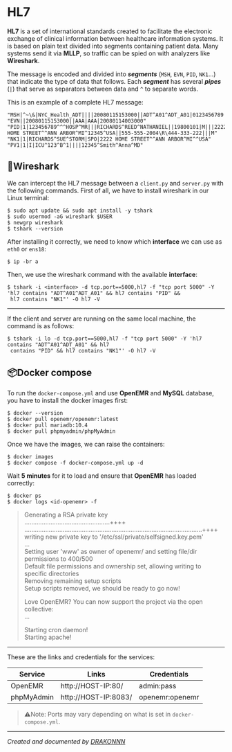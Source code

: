 HL7
==============
**HL7** is a set of international standards created to facilitate the electronic exchange of clinical information between healthcare information systems. It is based on plain text divided into segments containing patient data.
Many systems send it via **MLLP**, so traffic can be spied on with analyzers like **Wireshark**.

The message is encoded and divided into ***segments*** (`MSH`, `EVN`, `PID`, `NK1`...) that indicate the type of data that follows. Each ***segment*** has several ***pipes*** (`|`) that serve as separators between data and `^` to separate words.

This is an example of a complete HL7 message:
> 
    "MSH|^~\&|NYC_Health_ADT||||20080115153000||ADT^A01^ADT_A01|0123456789|P|2.5||||AL"
    "EVN||20080115153000||AAA|AAA|20080114003000"
    "PID|1|123456789^^^HOSP^MR|||RICHARDS^REED^NATHANIEL||19800101|M|||2222 HOME STREET^^ANN ARBOR^MI^12345^USA||555-555-2004\R\444-333-222|||M"
    "NK1|1|RICHARDS^SUE^STORM|SPO|2222 HOME STREET^^ANN ARBOR^MI^^USA"
    "PV1|1|I|ICU^123^B^1||||12345^Smith^Anna^MD"
>


## 🦈Wireshark
We can intercept the HL7 message between a `client.py` and `server.py` with the following commands.
First of all, we have to install wireshark in our Linux terminal:
```
$ sudo apt update && sudo apt install -y tshark
$ sudo usermod -aG wireshark $USER
$ newgrp wireshark
$ tshark --version
```
After installing it correctly, we need to know which **interface** we can use as `eth0` or `ens18`:
```
$ ip -br a
```
Then, we use the wireshark command with the available **interface**:
```
$ tshark -i <interface> -d tcp.port==5000,hl7 -f "tcp port 5000" -Y 'hl7 contains "ADT^A01^ADT_A01" && hl7 contains "PID" &&
 hl7 contains "NK1"' -O hl7 -V
```
---
If the client and server are running on the same local machine, the command is as follows:
```
$ tshark -i lo -d tcp.port==5000,hl7 -f "tcp port 5000" -Y 'hl7 contains "ADT^A01^ADT_A01" && hl7
 contains "PID" && hl7 contains "NK1"' -O hl7 -V
```

## 📦Docker compose
To run the `docker-compose.yml` and use **OpenEMR** and **MySQL** database, you have to install the docker images first:
```
$ docker --version
$ docker pull openemr/openemr:latest
$ docker pull mariadb:10.4
$ docker pull phpmyadmin/phpMyAdmin
```
Once we have the images, we can raise the containers:
```
$ docker images
$ docker compose -f docker-compose.yml up -d
```

Wait **5 minutes** for it to load and ensure that **OpenEMR** has loaded correctly:
```
$ docker ps
$ docker logs <id-openemr> -f
```

> Generating a RSA private key  
> .................................................++++  
> ......................................................................................................++++  
> writing new private key to '/etc/ssl/private/selfsigned.key.pem'  
> ...  
> Setting user 'www' as owner of openemr/ and setting file/dir permissions to 400/500  
> Default file permissions and ownership set, allowing writing to specific directories  
> Removing remaining setup scripts  
> Setup scripts removed, we should be ready to go now!  
>  
> Love OpenEMR? You can now support the project via the open collective:  
> ...
>  
> Starting cron daemon!  
> Starting apache!

---
These are the links and credentials for the services:

| Service    | Links                | Credentials     |
|------------|----------------------|-----------------|
| OpenEMR    | http://HOST-IP:80/   | admin:pass      |
| phpMyAdmin | http://HOST-IP:8083/ | openemr:openemr |

> ⚠️Note: Ports may vary depending on what is set in `docker-compose.yml`.

---
*Created and documented by [DRAKONNN](https://github.com/DRAKONNN)*
